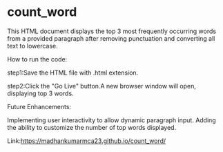 # count_word


This HTML document displays the top 3 most frequently occurring words from a provided paragraph after removing punctuation and converting all text to lowercase.

How to run the code:

step1:Save the HTML file with .html extension.

step2:Click the "Go Live" button.A new browser window will open, displaying top 3 words.

Future Enhancements:

Implementing user interactivity to allow dynamic paragraph input. Adding the ability to customize the number of top words displayed.

Link:https://madhankumarmca23.github.io/count_word/ 
